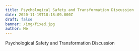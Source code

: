 ```yaml
---
title: Psychological Safety and Transformation Discussion
date: 2020-11-19T18:18:09.000Z
draft: false
banner: /img/fixed.jpg
author: Me
---
```

Psychological Safety and Transformation Discussion